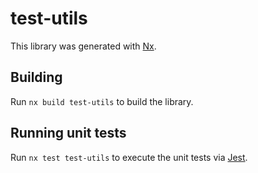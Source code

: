# test-utils

This library was generated with [Nx](https://nx.dev).

## Building

Run `nx build test-utils` to build the library.

## Running unit tests

Run `nx test test-utils` to execute the unit tests via [Jest](https://jestjs.io).
